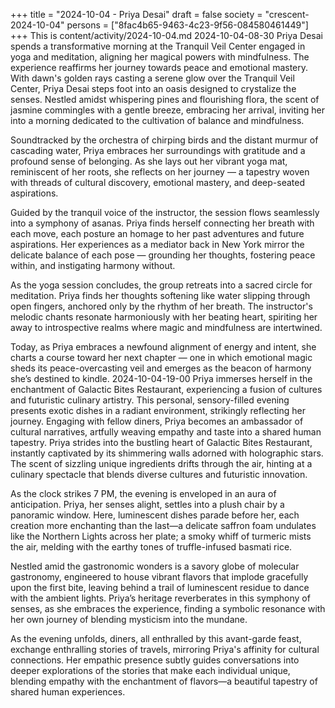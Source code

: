 +++
title = "2024-10-04 - Priya Desai"
draft = false
society = "crescent-2024-10-04"
persons = ["8fac4b65-9463-4c23-9f56-084580461449"]
+++
This is content/activity/2024-10-04.md
2024-10-04-08-30
Priya Desai spends a transformative morning at the Tranquil Veil Center engaged in yoga and meditation, aligning her magical powers with mindfulness. The experience reaffirms her journey towards peace and emotional mastery.
With dawn's golden rays casting a serene glow over the Tranquil Veil Center, Priya Desai steps foot into an oasis designed to crystalize the senses. Nestled amidst whispering pines and flourishing flora, the scent of jasmine commingles with a gentle breeze, embracing her arrival, inviting her into a morning dedicated to the cultivation of balance and mindfulness.

Soundtracked by the orchestra of chirping birds and the distant murmur of cascading water, Priya embraces her surroundings with gratitude and a profound sense of belonging. As she lays out her vibrant yoga mat, reminiscent of her roots, she reflects on her journey — a tapestry woven with threads of cultural discovery, emotional mastery, and deep-seated aspirations.

Guided by the tranquil voice of the instructor, the session flows seamlessly into a symphony of asanas. Priya finds herself connecting her breath with each move, each posture an homage to her past adventures and future aspirations. Her experiences as a mediator back in New York mirror the delicate balance of each pose — grounding her thoughts, fostering peace within, and instigating harmony without.

As the yoga session concludes, the group retreats into a sacred circle for meditation. Priya finds her thoughts softening like water slipping through open fingers, anchored only by the rhythm of her breath. The instructor's melodic chants resonate harmoniously with her beating heart, spiriting her away to introspective realms where magic and mindfulness are intertwined.

Today, as Priya embraces a newfound alignment of energy and intent, she charts a course toward her next chapter — one in which emotional magic sheds its peace-overcasting veil and emerges as the beacon of harmony she’s destined to kindle.
2024-10-04-19-00
Priya immerses herself in the enchantment of Galactic Bites Restaurant, experiencing a fusion of cultures and futuristic culinary artistry. This personal, sensory-filled evening presents exotic dishes in a radiant environment, strikingly reflecting her journey. Engaging with fellow diners, Priya becomes an ambassador of cultural narratives, artfully weaving empathy and taste into a shared human tapestry.
Priya strides into the bustling heart of Galactic Bites Restaurant, instantly captivated by its shimmering walls adorned with holographic stars. The scent of sizzling unique ingredients drifts through the air, hinting at a culinary spectacle that blends diverse cultures and futuristic innovation. 

As the clock strikes 7 PM, the evening is enveloped in an aura of anticipation. Priya, her senses alight, settles into a plush chair by a panoramic window. Here, luminescent dishes parade before her, each creation more enchanting than the last—a delicate saffron foam undulates like the Northern Lights across her plate; a smoky whiff of turmeric mists the air, melding with the earthy tones of truffle-infused basmati rice. 

Nestled amid the gastronomic wonders is a savory globe of molecular gastronomy, engineered to house vibrant flavors that implode gracefully upon the first bite, leaving behind a trail of luminescent residue to dance with the ambient lights. Priya’s heritage reverberates in this symphony of senses, as she embraces the experience, finding a symbolic resonance with her own journey of blending mysticism into the mundane. 

As the evening unfolds, diners, all enthralled by this avant-garde feast, exchange enthralling stories of travels, mirroring Priya's affinity for cultural connections. Her empathic presence subtly guides conversations into deeper explorations of the stories that make each individual unique, blending empathy with the enchantment of flavors—a beautiful tapestry of shared human experiences.

